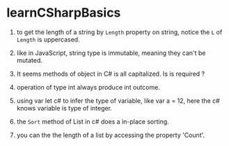 # learnCSharpBasics

1. to get the length of a string by `Length` property on string, notice the `L` of `Length` is uppercased.

2. like in JavaScript, string type is immutable, meaning they can't be mutated. 

3. It seems methods of object in C# is all capitalized. Is is required ?

4. operation of type int always produce int outcome.

5. using var let c# to infer the type of variable, like var a = 12, here the c# knows variable is type of integer.

6. the `Sort` method of List in c# does a in-place sorting.

7. you can the the length of a list by accessing the property 'Count'.

